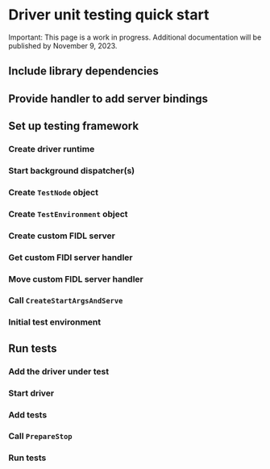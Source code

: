 # Driver unit testing quick start

Important: This page is a work in progress.
Additional documentation will be published by November 9, 2023.

## Include library dependencies

## Provide handler to add server bindings

## Set up testing framework

### Create driver runtime

### Start background dispatcher(s)

### Create `TestNode` object

### Create `TestEnvironment` object

### Create custom FIDL server

### Get custom FIDl server handler

### Move custom FIDL server handler

### Call `CreateStartArgsAndServe`

### Initial test environment

## Run tests

### Add the driver under test

### Start driver

### Add tests

### Call `PrepareStop`

### Run tests
